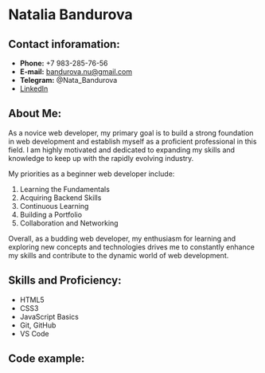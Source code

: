 # Natalia Bandurova 

## Contact inforamation:

* **Phone:** +7 983-285-76-56  
* **E-mail:** bandurova.nu@gmail.com  
* **Telegram:** @Nata_Bandurova  
* [LinkedIn](https://www.linkedin.com/in/natalia-bandurova-33b13b265/)

## About Me:

As a novice web developer, my primary goal is to build a strong foundation in web development and establish myself as a proficient professional in this field. I am highly motivated and dedicated to expanding my skills and knowledge to keep up with the rapidly evolving industry.

My priorities as a beginner web developer include:

1. Learning the Fundamentals
2. Acquiring Backend Skills
3. Continuous Learning
4. Building a Portfolio
5. Collaboration and Networking

Overall, as a budding web developer, my enthusiasm for learning and exploring new concepts and technologies drives me to constantly enhance my skills and contribute to the dynamic world of web development.

## Skills and Proficiency:

* HTML5
* CSS3
* JavaScript Basics
* Git, GitHub
* VS Code

## Code example: